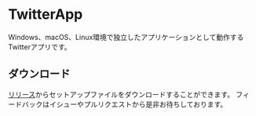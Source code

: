# TwitterApp
Windows、macOS、Linux環境で独立したアプリケーションとして動作するTwitterアプリです。
## ダウンロード
[リリース](https://github.com/AariyJP/TwitterApp/releases)からセットアップファイルをダウンロードすることができます。
フィードバックはイシューやプルリクエストから是非お待ちしております。
